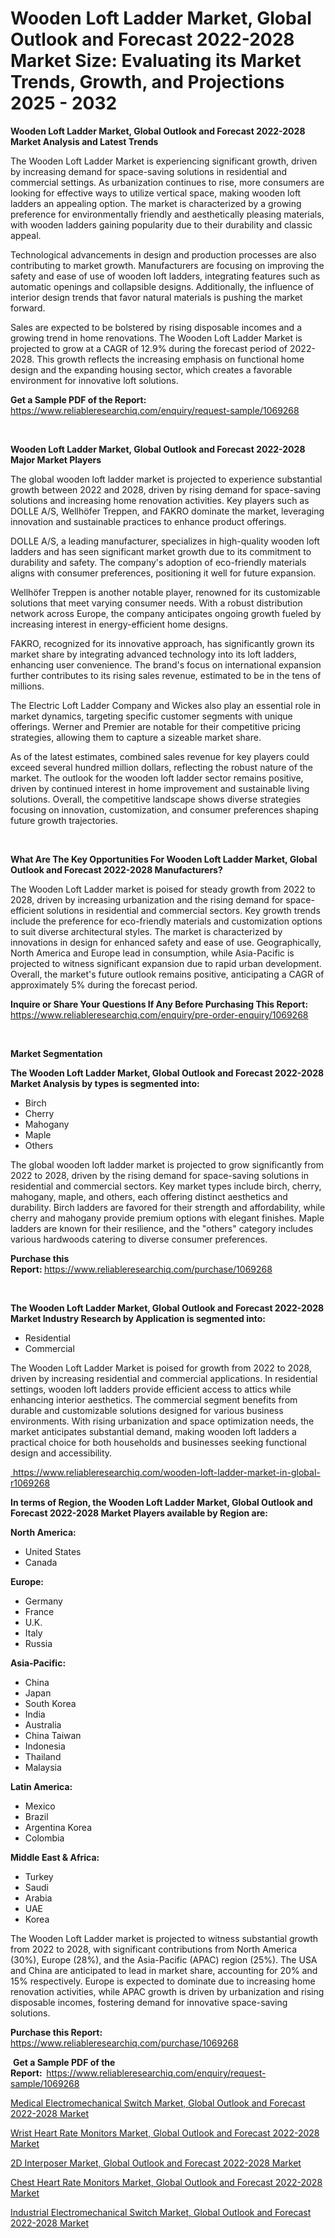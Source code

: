 <p><h1>Wooden Loft Ladder Market, Global Outlook and Forecast 2022-2028 Market Size: Evaluating its Market Trends, Growth, and Projections 2025 - 2032</h1></p><p><strong>Wooden Loft Ladder Market, Global Outlook and Forecast 2022-2028 Market Analysis and Latest Trends</strong></p>
<p><p>The Wooden Loft Ladder Market is experiencing significant growth, driven by increasing demand for space-saving solutions in residential and commercial settings. As urbanization continues to rise, more consumers are looking for effective ways to utilize vertical space, making wooden loft ladders an appealing option. The market is characterized by a growing preference for environmentally friendly and aesthetically pleasing materials, with wooden ladders gaining popularity due to their durability and classic appeal.</p><p>Technological advancements in design and production processes are also contributing to market growth. Manufacturers are focusing on improving the safety and ease of use of wooden loft ladders, integrating features such as automatic openings and collapsible designs. Additionally, the influence of interior design trends that favor natural materials is pushing the market forward.</p><p>Sales are expected to be bolstered by rising disposable incomes and a growing trend in home renovations. The Wooden Loft Ladder Market is projected to grow at a CAGR of 12.9% during the forecast period of 2022-2028. This growth reflects the increasing emphasis on functional home design and the expanding housing sector, which creates a favorable environment for innovative loft solutions.</p></p>
<p><strong>Get a Sample PDF of the Report:&nbsp;</strong> <a href="https://www.reliableresearchiq.com/enquiry/request-sample/1069268?utm_campaign=1137&utm_medium=2&utm_source=Github&utm_content=ia&utm_term=21032025&utm_id=wooden-loft-ladder-market-global-outlook-and-forecast-2022-2028">https://www.reliableresearchiq.com/enquiry/request-sample/1069268</a></p>
<p>&nbsp;</p>
<p><strong>Wooden Loft Ladder Market, Global Outlook and Forecast 2022-2028 Major Market Players</strong></p>
<p><p>The global wooden loft ladder market is projected to experience substantial growth between 2022 and 2028, driven by rising demand for space-saving solutions and increasing home renovation activities. Key players such as DOLLE A/S, Wellhöfer Treppen, and FAKRO dominate the market, leveraging innovation and sustainable practices to enhance product offerings. </p><p>DOLLE A/S, a leading manufacturer, specializes in high-quality wooden loft ladders and has seen significant market growth due to its commitment to durability and safety. The company's adoption of eco-friendly materials aligns with consumer preferences, positioning it well for future expansion. </p><p>Wellhöfer Treppen is another notable player, renowned for its customizable solutions that meet varying consumer needs. With a robust distribution network across Europe, the company anticipates ongoing growth fueled by increasing interest in energy-efficient home designs.</p><p>FAKRO, recognized for its innovative approach, has significantly grown its market share by integrating advanced technology into its loft ladders, enhancing user convenience. The brand's focus on international expansion further contributes to its rising sales revenue, estimated to be in the tens of millions.</p><p>The Electric Loft Ladder Company and Wickes also play an essential role in market dynamics, targeting specific customer segments with unique offerings. Werner and Premier are notable for their competitive pricing strategies, allowing them to capture a sizeable market share.</p><p>As of the latest estimates, combined sales revenue for key players could exceed several hundred million dollars, reflecting the robust nature of the market. The outlook for the wooden loft ladder sector remains positive, driven by continued interest in home improvement and sustainable living solutions. Overall, the competitive landscape shows diverse strategies focusing on innovation, customization, and consumer preferences shaping future growth trajectories.</p></p>
<p>&nbsp;</p>
<p><strong>What Are The Key Opportunities For Wooden Loft Ladder Market, Global Outlook and Forecast 2022-2028 Manufacturers?</strong></p>
<p><p>The Wooden Loft Ladder market is poised for steady growth from 2022 to 2028, driven by increasing urbanization and the rising demand for space-efficient solutions in residential and commercial sectors. Key growth trends include the preference for eco-friendly materials and customization options to suit diverse architectural styles. The market is characterized by innovations in design for enhanced safety and ease of use. Geographically, North America and Europe lead in consumption, while Asia-Pacific is projected to witness significant expansion due to rapid urban development. Overall, the market's future outlook remains positive, anticipating a CAGR of approximately 5% during the forecast period.</p></p>
<p><strong>Inquire or Share Your Questions If Any Before Purchasing This Report:</strong> <a href="https://www.reliableresearchiq.com/enquiry/pre-order-enquiry/1069268?utm_campaign=1137&utm_medium=2&utm_source=Github&utm_content=ia&utm_term=21032025&utm_id=wooden-loft-ladder-market-global-outlook-and-forecast-2022-2028">https://www.reliableresearchiq.com/enquiry/pre-order-enquiry/1069268</a></p>
<p>&nbsp;</p>
<p><strong>Market Segmentation</strong></p>
<p><strong>The Wooden Loft Ladder Market, Global Outlook and Forecast 2022-2028 Market Analysis by types is segmented into:</strong></p>
<p><ul><li>Birch</li><li>Cherry</li><li>Mahogany</li><li>Maple</li><li>Others</li></ul></p>
<p><p>The global wooden loft ladder market is projected to grow significantly from 2022 to 2028, driven by the rising demand for space-saving solutions in residential and commercial sectors. Key market types include birch, cherry, mahogany, maple, and others, each offering distinct aesthetics and durability. Birch ladders are favored for their strength and affordability, while cherry and mahogany provide premium options with elegant finishes. Maple ladders are known for their resilience, and the "others" category includes various hardwoods catering to diverse consumer preferences.</p></p>
<p><strong>Purchase this Report:&nbsp;</strong><a href="https://www.reliableresearchiq.com/purchase/1069268?utm_campaign=1137&utm_medium=2&utm_source=Github&utm_content=ia&utm_term=21032025&utm_id=wooden-loft-ladder-market-global-outlook-and-forecast-2022-2028">https://www.reliableresearchiq.com/purchase/1069268</a></p>
<p>&nbsp;</p>
<p><strong>The Wooden Loft Ladder Market, Global Outlook and Forecast 2022-2028 Market Industry Research by Application is segmented into:</strong></p>
<p><ul><li>Residential</li><li>Commercial</li></ul></p>
<p><p>The Wooden Loft Ladder Market is poised for growth from 2022 to 2028, driven by increasing residential and commercial applications. In residential settings, wooden loft ladders provide efficient access to attics while enhancing interior aesthetics. The commercial segment benefits from durable and customizable solutions designed for various business environments. With rising urbanization and space optimization needs, the market anticipates substantial demand, making wooden loft ladders a practical choice for both households and businesses seeking functional design and accessibility.</p></p>
<p><a href="https://www.reliableresearchiq.com/wooden-loft-ladder-market-in-global-r1069268?utm_campaign=1137&utm_medium=2&utm_source=Github&utm_content=ia&utm_term=21032025&utm_id=wooden-loft-ladder-market-global-outlook-and-forecast-2022-2028">&nbsp;https://www.reliableresearchiq.com/wooden-loft-ladder-market-in-global-r1069268</a></p>
<p><strong>In terms of Region, the Wooden Loft Ladder Market, Global Outlook and Forecast 2022-2028 Market Players available by Region are:</strong></p>
<p>
    <p> <strong> North America: </strong>
        <ul>
            <li>United States</li>
            <li>Canada</li>
        </ul>
        </p> 
    <p> <strong> Europe: </strong>
        <ul>
            <li>Germany</li>
            <li>France</li>
            <li>U.K.</li>
            <li>Italy</li>
            <li>Russia</li>
        </ul>
        </p> 
    <p> <strong> Asia-Pacific: </strong>
        <ul>
            <li>China</li>
            <li>Japan</li>
            <li>South Korea</li>
            <li>India</li>
            <li>Australia</li>
            <li>China Taiwan</li>
            <li>Indonesia</li>
            <li>Thailand</li>
            <li>Malaysia</li>
        </ul>
        </p> 
    <p> <strong> Latin America: </strong>
        <ul>
            <li>Mexico</li>
            <li>Brazil</li>
            <li>Argentina Korea</li>
            <li>Colombia</li>
        </ul>
        </p> 
    <p> <strong> Middle East & Africa: </strong>
        <ul>
            <li>Turkey</li>
            <li>Saudi</li>
            <li>Arabia</li>
            <li>UAE</li>
            <li>Korea</li>
        </ul>
    </p>
    </p>
<p><p>The Wooden Loft Ladder market is projected to witness substantial growth from 2022 to 2028, with significant contributions from North America (30%), Europe (28%), and the Asia-Pacific (APAC) region (25%). The USA and China are anticipated to lead in market share, accounting for 20% and 15% respectively. Europe is expected to dominate due to increasing home renovation activities, while APAC growth is driven by urbanization and rising disposable incomes, fostering demand for innovative space-saving solutions.</p></p>
<p><strong>Purchase this Report: </strong><a href="https://www.reliableresearchiq.com/purchase/1069268?utm_campaign=1137&utm_medium=2&utm_source=Github&utm_content=ia&utm_term=21032025&utm_id=wooden-loft-ladder-market-global-outlook-and-forecast-2022-2028">https://www.reliableresearchiq.com/purchase/1069268</a></p>
<p>&nbsp;<strong>Get a Sample PDF of the Report:&nbsp;&nbsp;</strong><a href="https://www.reliableresearchiq.com/enquiry/request-sample/1069268?utm_campaign=1137&utm_medium=2&utm_source=Github&utm_content=ia&utm_term=21032025&utm_id=wooden-loft-ladder-market-global-outlook-and-forecast-2022-2028">https://www.reliableresearchiq.com/enquiry/request-sample/1069268</a></p>
<p><strong></strong></p>
<p><p><a href="https://github.com/cevzarvargem/Market-Research-Report-List-1/blob/main/medical-electromechanical-switch-market-global-outlook-and-forecast-2022-2028-market.md?utm_campaign=1137&utm_medium=2&utm_source=Github&utm_content=ia&utm_term=21032025&utm_id=wooden-loft-ladder-market-global-outlook-and-forecast-2022-2028">Medical Electromechanical Switch Market, Global Outlook and Forecast 2022-2028 Market</a></p><p><a href="https://github.com/omemaeuseda/Market-Research-Report-List-1/blob/main/wrist-heart-rate-monitors-market-global-outlook-and-forecast-2022-2028-market.md?utm_campaign=1137&utm_medium=2&utm_source=Github&utm_content=ia&utm_term=21032025&utm_id=wooden-loft-ladder-market-global-outlook-and-forecast-2022-2028">Wrist Heart Rate Monitors Market, Global Outlook and Forecast 2022-2028 Market</a></p><p><a href="https://github.com/yenagmah/Market-Research-Report-List-1/blob/main/2d-interposer-market-global-outlook-and-forecast-2022-2028-market.md?utm_campaign=1137&utm_medium=2&utm_source=Github&utm_content=ia&utm_term=21032025&utm_id=wooden-loft-ladder-market-global-outlook-and-forecast-2022-2028">2D Interposer Market, Global Outlook and Forecast 2022-2028 Market</a></p><p><a href="https://github.com/doganaqev/Market-Research-Report-List-1/blob/main/chest-heart-rate-monitors-market-global-outlook-and-forecast-2022-2028-market.md?utm_campaign=1137&utm_medium=2&utm_source=Github&utm_content=ia&utm_term=21032025&utm_id=wooden-loft-ladder-market-global-outlook-and-forecast-2022-2028">Chest Heart Rate Monitors Market, Global Outlook and Forecast 2022-2028 Market</a></p><p><a href="https://github.com/navodfetiya/Market-Research-Report-List-1/blob/main/industrial-electromechanical-switch-market-global-outlook-and-forecast-2022-2028-market.md?utm_campaign=1137&utm_medium=2&utm_source=Github&utm_content=ia&utm_term=21032025&utm_id=wooden-loft-ladder-market-global-outlook-and-forecast-2022-2028">Industrial Electromechanical Switch Market, Global Outlook and Forecast 2022-2028 Market</a></p></p>